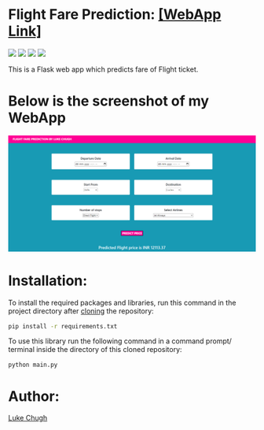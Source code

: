 # Flight Fare Prediction: [[WebApp Link]](https://flight-price-predictor-by-luke.herokuapp.com/predict)

![](https://img.shields.io/badge/python-3.10.4-blueviolet)
![](https://img.shields.io/badge/scikit--learn-0.24.1-blue)
![](https://img.shields.io/badge/Frontend-HTML/CSS/JS-fuchsia)
![](https://img.shields.io/badge/flask-2.1.2-aquamarine)

This is a Flask web app which predicts fare of Flight ticket.

# Below is the screenshot of my WebApp

![Capture](https://github.com/luke-chugh/Flight-Price-Prediction-WebApp/blob/main/screenshots/1.png)

# Installation:
To install the required packages and libraries, run this command in the project directory after [cloning](https://www.howtogeek.com/451360/how-to-clone-a-github-repository/) the repository:
```bash
pip install -r requirements.txt
```

To use this library run the following command in a command prompt/ terminal inside the directory of this cloned repository:
```
python main.py
```
# Author:
[Luke Chugh](https://www.linkedin.com/in/luke-chugh-2b2043181/)

